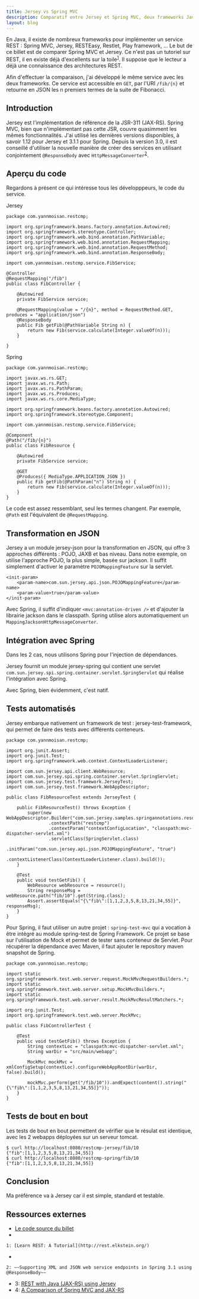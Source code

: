 ```yaml
---
title: Jersey vs Spring MVC
description: Comparatif entre Jersey et Spring MVC, deux frameworks Java pour l'implementation de services REST
layout: blog
---
```

En Java, il existe de nombreux frameworks pour implémenter un service REST : Spring MVC, Jersey,
RESTEasy, Restlet, Play framework, … Le but de ce billet est de comparer Spring MVC et Jersey. Ce
n'est pas un tutoriel sur REST, il en existe déjà d'excellents sur la toile<sup>[1](#note1)</sup>.
Il suppose que le lecteur a déjà une connaissance des architectures REST.

Afin d'effectuer la comparaison, j'ai développé le même service avec les deux frameworks. Ce service
est accessible en `GET`, par l'URI `/fib/{n}` et retourne en JSON les n premiers termes de la suite
de Fibonacci.

## Introduction

Jersey est l'implémentation de référence de la JSR-311 (JAX-RS). Spring MVC, bien que n'implémentant
pas cette JSR, couvre quasimment les mêmes fonctionnalités. J'ai utilisé les dernières versions
disponibles, à savoir 1.12 pour Jersey et 3.1.1 pour Spring. Depuis la version 3.0, il est conseillé
d'utiliser la nouvelle manière de créer des services en utilisant conjointement `@ResponseBody` avec
`HttpMessageConverter`<sup>[2](#note2)</sup>.

## Aperçu du code

Regardons à présent ce qui intéresse tous les développpeurs, le code du service.

Jersey

```
package com.yannmoisan.restcmp;

import org.springframework.beans.factory.annotation.Autowired;
import org.springframework.stereotype.Controller;
import org.springframework.web.bind.annotation.PathVariable;
import org.springframework.web.bind.annotation.RequestMapping;
import org.springframework.web.bind.annotation.RequestMethod;
import org.springframework.web.bind.annotation.ResponseBody;

import com.yannmoisan.restcmp.service.FibService;

@Controller
@RequestMapping("/fib")
public class FibController {

    @Autowired
    private FibService service;
    
    @RequestMapping(value = "/{n}", method = RequestMethod.GET, produces = "application/json")
    @ResponseBody
    public Fib getFib(@PathVariable String n) {
        return new Fib(service.calculate(Integer.valueOf(n)));
    }

}
```

Spring

```
package com.yannmoisan.restcmp;

import javax.ws.rs.GET;
import javax.ws.rs.Path;
import javax.ws.rs.PathParam;
import javax.ws.rs.Produces;
import javax.ws.rs.core.MediaType;

import org.springframework.beans.factory.annotation.Autowired;
import org.springframework.stereotype.Component;

import com.yannmoisan.restcmp.service.FibService;

@Component
@Path("/fib/{n}")
public class FibResource {

    @Autowired
    private FibService service;
    
    @GET
    @Produces({ MediaType.APPLICATION_JSON })
    public Fib getFib(@PathParam("n") String n) {
        return new Fib(service.calculate(Integer.valueOf(n)));
    }
}
```

Le code est assez ressemblant, seul les termes changent. Par exemple, `@Path` est l'équivalent de
`@RequestMapping`.

## Transformation en JSON

Jersey a un module jersey-json pour la transformation en JSON, qui offre 3 approches différents :
POJO, JAXB et bas niveau. Dans notre exemple, on utilise l'approche POJO, la plus simple, basée sur
jackson. Il suffit simplement d'activer le paramètre `POJOMappingFeature` sur la servlet.

```
<init-param>
    <param-name>com.sun.jersey.api.json.POJOMappingFeature</param-name>
    <param-value>true</param-value>
</init-param>
```

Avec Spring, il suffit d'indiquer `<mvc:annotation-driven />` et d'ajouter la librairie jackson dans
le classpath. Spring utilise alors automatiquement un `MappingJacksonHttpMessageConverter`.

## Intégration avec Spring

Dans les 2 cas, nous utilisons Spring pour l'injection de dépendances.

Jersey fournit un module jersey-spring qui contient une servlet
`com.sun.jersey.spi.spring.container.servlet.SpringServlet` qui réalise l'intégration avec Spring.

Avec Spring, bien évidemment, c'est natif.

## Tests automatisés

Jersey embarque nativement un framework de test : jersey-test-framework, qui permet de faire des
tests avec différents conteneurs.

```
package com.yannmoisan.restcmp;

import org.junit.Assert;
import org.junit.Test;
import org.springframework.web.context.ContextLoaderListener;

import com.sun.jersey.api.client.WebResource;
import com.sun.jersey.spi.spring.container.servlet.SpringServlet;
import com.sun.jersey.test.framework.JerseyTest;
import com.sun.jersey.test.framework.WebAppDescriptor;

public class FibResourceTest extends JerseyTest {

    public FibResourceTest() throws Exception {
        super(new WebAppDescriptor.Builder("com.sun.jersey.samples.springannotations.resources.jerseymanaged")
                .contextPath("restcmp")
                .contextParam("contextConfigLocation", "classpath:mvc-dispatcher-servlet.xml")
                .servletClass(SpringServlet.class)
                .initParam("com.sun.jersey.api.json.POJOMappingFeature", "true")
                .contextListenerClass(ContextLoaderListener.class).build());
    }

    @Test
    public void testGetFib() {
        WebResource webResource = resource();
        String responseMsg = webResource.path("fib/10").get(String.class);
        Assert.assertEquals("{\"fib\":[1,1,2,3,5,8,13,21,34,55]}", responseMsg);
    }
}
```

Pour Spring, il faut utiliser un autre projet :
`spring-test-mvc` qui a vocation à être intégré au
module spring-test de Spring Framework. Ce projet se base sur l'utilisation de Mock et permet de
tester sans conteneur de Servlet. Pour récupérer la dépendance avec Maven, il faut ajouter le
repository maven snapshot de Spring.

```
package com.yannmoisan.restcmp;

import static org.springframework.test.web.server.request.MockMvcRequestBuilders.*;
import static org.springframework.test.web.server.setup.MockMvcBuilders.*;
import static org.springframework.test.web.server.result.MockMvcResultMatchers.*;

import org.junit.Test;
import org.springframework.test.web.server.MockMvc;

public class FibControllerTest {

    @Test
    public void testGetFib() throws Exception {
        String contextLoc = "classpath:mvc-dispatcher-servlet.xml";
        String warDir = "src/main/webapp";

        MockMvc mockMvc = xmlConfigSetup(contextLoc).configureWebAppRootDir(warDir, false).build();

        mockMvc.perform(get("/fib/10")).andExpect(content().string("{\"fib\":[1,1,2,3,5,8,13,21,34,55]}"));
    }
}
```

## Tests de bout en bout

Les tests de bout en bout permettent de vérifier que le résulat est identique, avec les 2 webapps
déployées sur un serveur tomcat.

```
$ curl http://localhost:8080/restcmp-jersey/fib/10
{"fib":[1,1,2,3,5,8,13,21,34,55]}
$ curl http://localhost:8080/restcmp-spring/fib/10
{"fib":[1,1,2,3,5,8,13,21,34,55]}
```

## Conclusion

Ma préférence va à Jersey car il est simple, standard et testable.

## Ressources externes

-   [Le code source du billet](https://github.com/YannMoisan/restcmp)
-   

    1: [Learn REST: A Tutorial](http://rest.elkstein.org/)
-   

    2: ~~Supporting XML and JSON web service endpoints in Spring 3.1 using @ResponseBody~~
-   3: [REST with Java (JAX-RS) using Jersey](http://www.vogella.com/articles/REST/article.html)
-   4: [A Comparison of Spring MVC and JAX-RS](http://www.infoq.com/articles/springmvc_jsx-rs)

